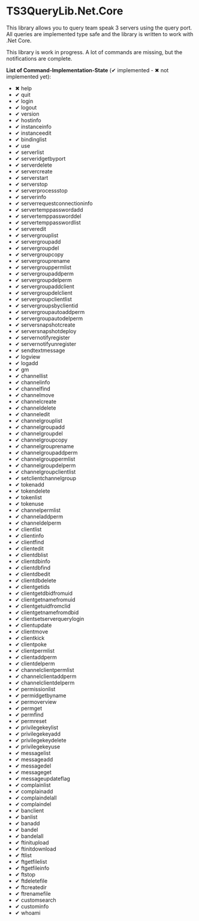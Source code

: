 # TS3QueryLib.Net.Core
This library allows you to query team speak 3 servers using the query port.  All queries are implemented type safe and the library is written to work with .Net Core.

This library is work in progress. A lot of commands are missing, but the notifications are complete.

**List of Command-Implementation-State** (&#x2714; implemented - &#x2716; not implemented yet):


* &#x2716; help
* &#x2714; quit
* &#x2714; login
* &#x2714; logout
* &#x2714; version
* &#x2714; hostinfo
* &#x2714; instanceinfo
* &#x2714; instanceedit
* &#x2714; bindinglist
* &#x2714; use
* &#x2714; serverlist
* &#x2714; serveridgetbyport
* &#x2714; serverdelete
* &#x2714; servercreate
* &#x2714; serverstart
* &#x2714; serverstop
* &#x2714; serverprocessstop
* &#x2714; serverinfo
* &#x2714; serverrequestconnectioninfo
* &#x2714; servertemppasswordadd
* &#x2714; servertemppassworddel
* &#x2714; servertemppasswordlist
* &#x2714; serveredit
* &#x2714; servergrouplist
* &#x2714; servergroupadd
* &#x2714; servergroupdel
* &#x2714; servergroupcopy
* &#x2714; servergrouprename
* &#x2714; servergrouppermlist
* &#x2714; servergroupaddperm
* &#x2714; servergroupdelperm
* &#x2714; servergroupaddclient
* &#x2714; servergroupdelclient
* &#x2714; servergroupclientlist
* &#x2714; servergroupsbyclientid
* &#x2714; servergroupautoaddperm
* &#x2714; servergroupautodelperm
* &#x2714; serversnapshotcreate
* &#x2714; serversnapshotdeploy
* &#x2714; servernotifyregister
* &#x2714; servernotifyunregister
* &#x2714; sendtextmessage
* &#x2714; logview
* &#x2714; logadd
* &#x2714; gm
* &#x2714; channellist
* &#x2714; channelinfo
* &#x2714; channelfind
* &#x2714; channelmove
* &#x2714; channelcreate
* &#x2714; channeldelete
* &#x2714; channeledit
* &#x2714; channelgrouplist
* &#x2714; channelgroupadd
* &#x2714; channelgroupdel
* &#x2714; channelgroupcopy
* &#x2714; channelgrouprename
* &#x2714; channelgroupaddperm
* &#x2714; channelgrouppermlist
* &#x2714; channelgroupdelperm
* &#x2714; channelgroupclientlist
* &#x2714; setclientchannelgroup
* &#x2714; tokenadd
* &#x2714; tokendelete
* &#x2714; tokenlist
* &#x2714; tokenuse
* &#x2714; channelpermlist
* &#x2714; channeladdperm
* &#x2714; channeldelperm
* &#x2714; clientlist
* &#x2714; clientinfo
* &#x2714; clientfind
* &#x2714; clientedit
* &#x2714; clientdblist
* &#x2714; clientdbinfo
* &#x2714; clientdbfind
* &#x2714; clientdbedit
* &#x2714; clientdbdelete
* &#x2714; clientgetids
* &#x2714; clientgetdbidfromuid
* &#x2714; clientgetnamefromuid
* &#x2714; clientgetuidfromclid
* &#x2714; clientgetnamefromdbid
* &#x2714; clientsetserverquerylogin
* &#x2714; clientupdate
* &#x2714; clientmove
* &#x2714; clientkick
* &#x2714; clientpoke
* &#x2714; clientpermlist
* &#x2714; clientaddperm
* &#x2714; clientdelperm
* &#x2714; channelclientpermlist
* &#x2714; channelclientaddperm
* &#x2714; channelclientdelperm
* &#x2714; permissionlist
* &#x2714; permidgetbyname
* &#x2714; permoverview
* &#x2714; permget
* &#x2714; permfind
* &#x2714; permreset
* &#x2714; privilegekeylist
* &#x2714; privilegekeyadd
* &#x2714; privilegekeydelete
* &#x2714; privilegekeyuse
* &#x2714; messagelist
* &#x2714; messageadd
* &#x2714; messagedel
* &#x2714; messageget
* &#x2714; messageupdateflag
* &#x2714; complainlist
* &#x2714; complainadd
* &#x2714; complaindelall
* &#x2714; complaindel
* &#x2714; banclient
* &#x2714; banlist
* &#x2714; banadd
* &#x2714; bandel
* &#x2714; bandelall
* &#x2714; ftinitupload
* &#x2714; ftinitdownload
* &#x2714; ftlist
* &#x2714; ftgetfilelist
* &#x2714; ftgetfileinfo
* &#x2714; ftstop
* &#x2714; ftdeletefile
* &#x2714; ftcreatedir
* &#x2714; ftrenamefile
* &#x2714; customsearch
* &#x2714; custominfo
* &#x2714; whoami
